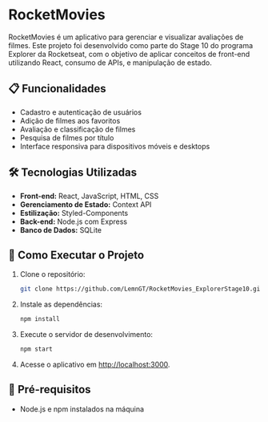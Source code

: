 # RocketMovies

RocketMovies é um aplicativo para gerenciar e visualizar avaliações de filmes. Este projeto foi desenvolvido como parte do Stage 10 do programa Explorer da Rocketseat, com o objetivo de aplicar conceitos de front-end utilizando React, consumo de APIs, e manipulação de estado.

## 📋 Funcionalidades

- Cadastro e autenticação de usuários
- Adição de filmes aos favoritos
- Avaliação e classificação de filmes
- Pesquisa de filmes por título
- Interface responsiva para dispositivos móveis e desktops

## 🛠️ Tecnologias Utilizadas

- **Front-end:** React, JavaScript, HTML, CSS
- **Gerenciamento de Estado:** Context API
- **Estilização:** Styled-Components
- **Back-end:** Node.js com Express
- **Banco de Dados:** SQLite

## 🚀 Como Executar o Projeto

1. Clone o repositório:

   ```bash
   git clone https://github.com/LemnGT/RocketMovies_ExplorerStage10.git
   ```

2. Instale as dependências:

   ```bash
   npm install
   ```

3. Execute o servidor de desenvolvimento:

   ```bash
   npm start
   ```

4. Acesse o aplicativo em [http://localhost:3000](http://localhost:3000).

## 📌 Pré-requisitos

- Node.js e npm instalados na máquina
